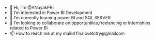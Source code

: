- 👋 Hi, I’m @ANayakPBI
- 👀 I’m interested in Power BI Development
- 🌱 I’m currently learning power BI and SQL SERVER
- 💞️ I’m looking to collaborate on opportunities,freelancing or internships related to Power BI
- 📫 How to reach me at my mailid finalovetotry@gmailcom

<!---
ANayakPBI/ANayakPBI is a ✨ special ✨ repository because its `README.md` (this file) appears on your GitHub profile.
You can click the Preview link to take a look at your changes.
--->
